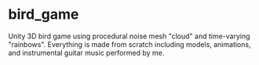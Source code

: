 # bird_game
Unity 3D bird game using procedural noise mesh "cloud" and time-varying "rainbows".
Everything is made from scratch including models, animations, and instrumental guitar music performed by me.
